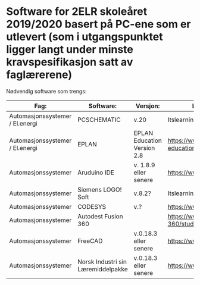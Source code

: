 # Software for 2ELR skoleåret 2019/2020 basert på PC-ene som er utlevert (som i utgangspunktet ligger langt under minste kravspesifikasjon satt av faglærerene)

Nødvendig software som trengs:

|  Fag:      | Software:          | Versjon:  |Link / Hvor den lastes ned: |
|------------|--------------------|-----------|----------------------------|
| Automasjonssystemer / El.energi|PCSCHEMATIC| v.20 | Itslearning (Kuben internt) |
| Automasjonssystemer / El.energi|EPLAN| EPLAN Education Version 2.8 | https://www.eplan.education/en/eplan-education |
| Automasjonssystemer     | Aruduino IDE |v. 1.8.9 eller senere | https://www.arduino.cc/en/Main/Software |
| Automasjonssystemer     | Siemens LOGO! Soft |v.8.2? | Itslearning (Kuben internt) |
| Automasjonssystemer     | CODESYS | v.? | https://www.codesys.com/ |
| Automasjonssystemer     | Autodest Fusion 360  |  | https://www.autodesk.com/products/fusion-360/students-teachers-educators |
| Automasjonssystemer     | FreeCAD  | v.0.18.3 eller senere | https://www.freecadweb.org/ |
| Automasjonssystemer     | Norsk Industri sin Læremiddelpakke  | v.0.18.3 eller senere | https://www.freecadweb.org/ |
